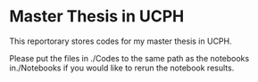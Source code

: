 # Master Thesis in UCPH

This reportorary stores codes for my master thesis in UCPH.


Please put the files in ./Codes to the same path as the notebooks in./Notebooks if you would like to rerun the notebook results.


